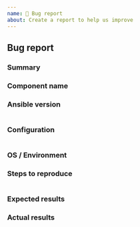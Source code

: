 ```yaml
---
name: 🐛 Bug report
about: Create a report to help us improve
---
```

## Bug report
<!--- Verify first that your issue is not already reported on GitHub -->
<!--- Also test if the latest release and devel branch are affected too -->
<!--- Complete *all* sections as described, this form is processed automatically -->

### Summary
<!--- Explain the problem briefly below -->

### Component name
<!--- Write the short name of the module, plugin, task or feature below, use your best guess if unsure -->

### Ansible version
<!--- Paste verbatim output from "ansible --version" between quotes -->
```paste below

```

### Configuration
<!--- Paste verbatim output from "ansible-config dump --only-changed" between quotes -->
```paste below

```

### OS / Environment
<!--- Provide all relevant information below, e.g. target OS versions, network device firmware, etc. -->

### Steps to reproduce
<!--- Describe exactly how to reproduce the problem, using a minimal test-case -->

<!--- Paste example playbooks or commands between quotes below -->
```yaml

```

<!--- HINT: You can paste gist.github.com links for larger files -->

### Expected results
<!--- Describe what you expected to happen when running the steps above -->


### Actual results
<!--- Describe what actually happened. If possible run with extra verbosity (-vvvv) -->

<!--- Paste verbatim command output between quotes -->
```paste below

```
